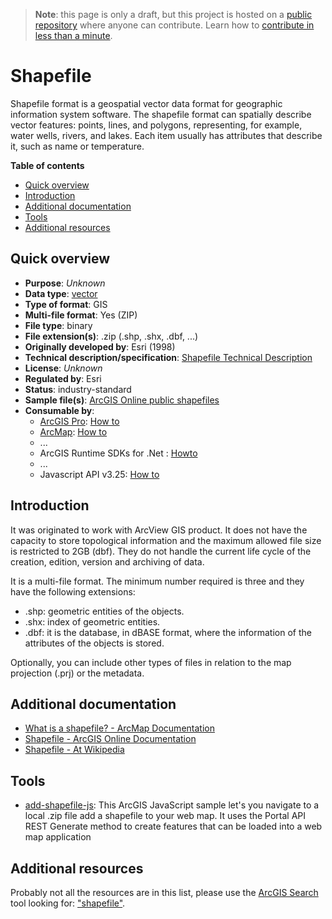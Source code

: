 > **Note**: this page is only a draft, but this project is hosted on a [public repository](https://github.com/hhkaos/awesome-arcgis) where anyone can contribute. Learn how to [contribute in less than a minute](https://github.com/hhkaos/awesome-arcgis/blob/master/CONTRIBUTING.md#contributions).

# Shapefile

Shapefile format is a geospatial vector data format for geographic information system software. The shapefile format can spatially describe vector features: points, lines, and polygons, representing, for example, water wells, rivers, and lakes. Each item usually has attributes that describe it, such as name or temperature.

<!-- START doctoc generated TOC please keep comment here to allow auto update -->
<!-- DON'T EDIT THIS SECTION, INSTEAD RE-RUN doctoc TO UPDATE -->
**Table of contents**

- [Quick overview](#quick-overview)
- [Introduction](#introduction)
- [Additional documentation](#additional-documentation)
- [Tools](#tools)
- [Additional resources](#additional-resources)

<!-- END doctoc generated TOC please keep comment here to allow auto update -->

## Quick overview

* **Purpose**: *Unknown*
* **Data type**: [vector](../../../data-types/vector/README.md)
* **Type of format**: GIS
* **Multi-file format**: Yes (ZIP)
* **File type**: binary
* **File extension(s)**: .zip (.shp, .shx, .dbf, ...)
* **Originally developed by**: Esri (1998)
* **Technical description/specification**: [Shapefile Technical Description](https://www.esri.com/library/whitepapers/pdfs/shapefile.pdf)
* **License**: *Unknown*
* **Regulated by**: Esri
* **Status**: industry-standard
* **Sample file(s)**: [ArcGIS Online public shapefiles](https://www.arcgis.com/home/search.html?q=typekeywords%3Ashapefile&start=1&sortOrder=desc&sortField=relevance)
* **Consumable by**:
    * [ArcGIS Pro](../../../../products/arcgis-desktop/arcgis-pro/README.md): [How to](http://pro.arcgis.com/en/pro-app/help/data/shapefiles/working-with-shapefiles-in-arcgis-pro.htm)
    * [ArcMap](../../../../products/arcgis-desktop/arcmap-arccatalog/README.md): [How to](http://desktop.arcgis.com/en/arcmap/10.3/manage-data/shapefiles/what-is-a-shapefile.htm)
    * ...
    * ArcGIS Runtime SDKs for .Net : [ Howto](https://developers.arcgis.com/net/latest/wpf/sample-code/featurelayershapefile.htm)
    * ...
    * Javascript API v3.25: [How to](https://developers.arcgis.com/javascript/3/jssamples/portal_addshapefile.html)

## Introduction

It was originated to work with ArcView GIS product. It does not have the capacity to store topological information and the maximum allowed file size is restricted to 2GB (dbf). They do not handle the current life cycle of the creation, edition, version and archiving of data.

It is a multi-file format. The minimum number required is three and they have the following extensions:

* .shp: geometric entities of the objects.
* .shx: index of geometric entities.
* .dbf: it is the database, in dBASE format, where the information of the attributes of the objects is stored.

Optionally, you can include other types of files in relation to the map projection (.prj) or the metadata.

## Additional documentation

* [What is a shapefile? - ArcMap Documentation](http://desktop.arcgis.com/en/arcmap/10.3/manage-data/shapefiles/what-is-a-shapefile.htm)
* [Shapefile - ArcGIS Online Documentation](https://doc.arcgis.com/en/arcgis-online/reference/shapefiles.htm)
* [Shapefile - At Wikipedia](https://en.wikipedia.org/wiki/Shapefile)

## Tools

* [add-shapefile-js](https://github.com/Esri/add-shapefile-js): This ArcGIS JavaScript sample let's you navigate to a local .zip file add a shapefile to your web map. It uses the Portal API REST Generate method to create features that can be loaded into a web map application

## Additional resources

Probably not all the resources are in this list, please use the [ArcGIS Search](https://esri-es.github.io/arcgis-search/) tool looking for: ["shapefile"](https://esri-es.github.io/arcgis-search/?search="shapefile"&utm_campaign=awesome-list&utm_source=awesome-list&utm_medium=page).
